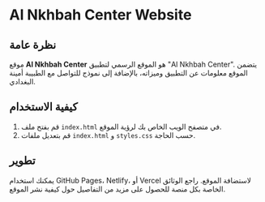 # Al Nkhbah Center Website

## نظرة عامة

موقع **Al Nkhbah Center** هو الموقع الرسمي لتطبيق "Al Nkhbah Center". يتضمن الموقع معلومات عن التطبيق وميزاته، بالإضافة إلى نموذج للتواصل مع الطبيبة أمينة البغدادي.

## كيفية الاستخدام

1. قم بفتح ملف `index.html` في متصفح الويب الخاص بك لرؤية الموقع.
2. قم بتعديل ملفات `index.html` و `styles.css` حسب الحاجة.

## تطوير

يمكنك استخدام GitHub Pages، Netlify، أو Vercel لاستضافة الموقع. راجع الوثائق الخاصة بكل منصة للحصول على مزيد من التفاصيل حول كيفية نشر الموقع.


